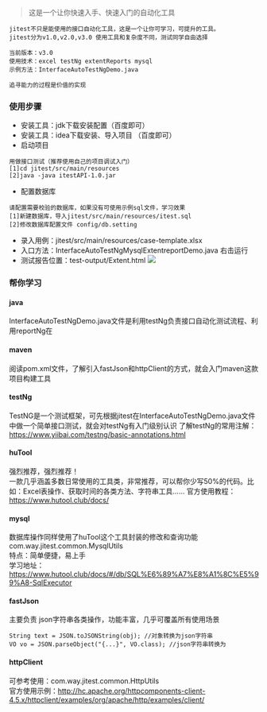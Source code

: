> 这是一个让你快速入手、快速入门的自动化工具 
```
jitest不只是能使用的接口自动化工具，这是一个让你可学习，可提升的工具。
jitest分为v1.0,v2.0,v3.0 使用工具和复杂度不同，测试同学自由选择

当前版本：v3.0
使用技术：excel testNg extentReports mysql 
示例方法：InterfaceAutoTestNgDemo.java

追寻能力的过程是价值的实现
```
### 使用步骤 
- 安装工具：jdk下载安装配置（百度即可）
- 安装工具：idea下载安装、导入项目 （百度即可）
- 启动项目
```
用做接口测试（推荐使用自己的项目调试入门）
[1]cd jitest/src/main/resources
[2]java -java itestAPI-1.0.jar 
```
- 配置数据库
```
请配置需要校验的数据库，如果没有可使用示例sql文件，学习效果 
[1]新建数据库，导入jitest/src/main/resources/itest.sql
[2]修改数据库配置文件 config/db.setting
```
- 录入用例：jitest/src/main/resources/case-template.xlsx
- 入口方法：InterfaceAutoTestNgMysqlExtentreportDemo.java 右击运行
- 测试报告位置：test-output/Extent.html
![](https://ae01.alicdn.com/kf/Hedcc626f21f34205829f5b7685fe9786D.png)
### 帮你学习

#### java
InterfaceAutoTestNgDemo.java文件是利用testNg负责接口自动化测试流程、利用reportNg在 
#### maven
阅读pom.xml文件，了解引入fastJson和httpClient的方式，就会入门maven这款项目构建工具
#### testNg
TestNG是一个测试框架，可先根据jitest在InterfaceAutoTestNgDemo.java文件中做一个简单接口测试，就会对testNg有入门级别认识
了解testNg的常用注解：https://www.yiibai.com/testng/basic-annotations.html
#### huTool
强烈推荐，强烈推荐！  
一款几乎涵盖多数日常使用的工具类，非常推荐，可以帮你少写50%的代码。比如：Excel表操作、获取时间的各类方法、字符串工具...... 
官方使用教程：https://www.hutool.club/docs/ 
#### mysql
数据库操作同样使用了huTool这个工具封装的修改和查询功能  com.way.jitest.common.MysqlUtils  
特点：简单便捷，易上手  
学习地址：https://www.hutool.club/docs/#/db/SQL%E6%89%A7%E8%A1%8C%E5%99%A8-SqlExecutor
#### fastJson
主要负责 json字符串各类操作，功能丰富，几乎可覆盖所有使用场景 
```
String text = JSON.toJSONString(obj); //对象转换为json字符串 
VO vo = JSON.parseObject("{...}", VO.class); //json字符串转换为
```
#### httpClient
可参考使用：com.way.jitest.common.HttpUtils  
官方使用示例：http://hc.apache.org/httpcomponents-client-4.5.x/httpclient/examples/org/apache/http/examples/client/
